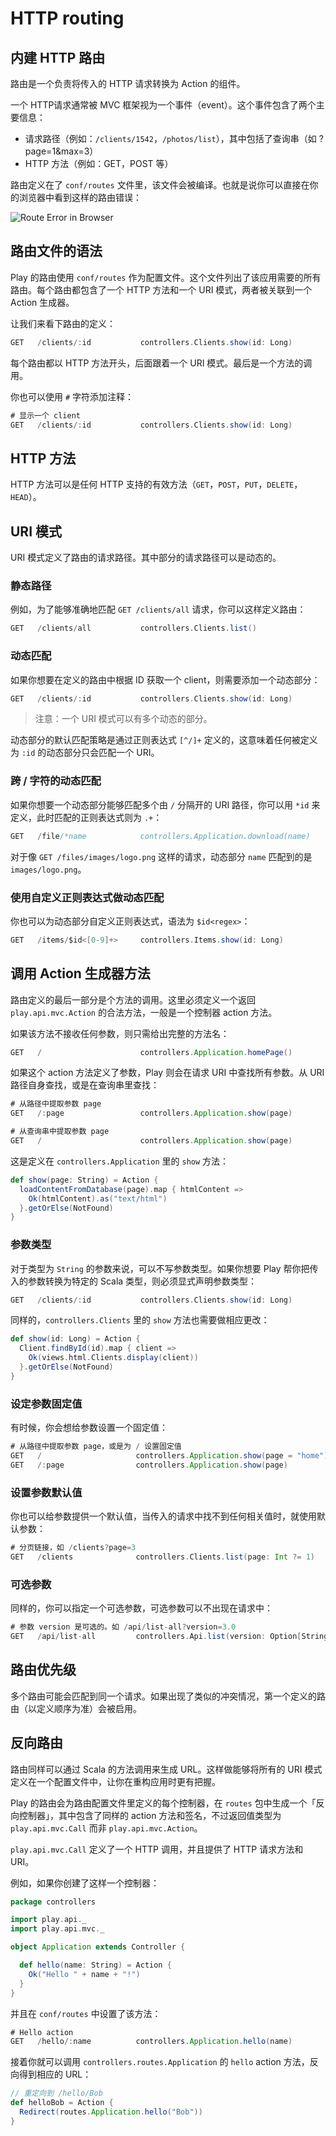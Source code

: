 # HTTP routing

## 内建 HTTP 路由

路由是一个负责将传入的 HTTP 请求转换为 Action 的组件。

一个 HTTP请求通常被 MVC 框架视为一个事件（event）。这个事件包含了两个主要信息：

* 请求路径（例如：`/clients/1542`，`/photos/list`），其中包括了查询串（如 ?page=1&max=3）
* HTTP 方法（例如：GET，POST 等）

路由定义在了 `conf/routes` 文件里，该文件会被编译。也就是说你可以直接在你的浏览器中看到这样的路由错误：

![Route Error in Browser](https://www.playframework.com/documentation/2.3.x/resources/manual/scalaGuide/main/http/images/routesError.png)

## 路由文件的语法

Play 的路由使用 `conf/routes` 作为配置文件。这个文件列出了该应用需要的所有路由。每个路由都包含了一个 HTTP 方法和一个 URI 模式，两者被关联到一个 Action 生成器。

让我们来看下路由的定义：

```scala
GET   /clients/:id           controllers.Clients.show(id: Long)
```

每个路由都以 HTTP 方法开头，后面跟着一个 URI 模式。最后是一个方法的调用。

你也可以使用 `#` 字符添加注释：

```scala
# 显示一个 client
GET   /clients/:id           controllers.Clients.show(id: Long)
```

## HTTP 方法

HTTP 方法可以是任何 HTTP 支持的有效方法（`GET`，`POST`，`PUT`，`DELETE`，`HEAD`）。

## URI 模式

URI 模式定义了路由的请求路径。其中部分的请求路径可以是动态的。

### 静态路径

例如，为了能够准确地匹配 `GET /clients/all` 请求，你可以这样定义路由：

```scala
GET   /clients/all           controllers.Clients.list()
```

### 动态匹配

如果你想要在定义的路由中根据 ID 获取一个 client，则需要添加一个动态部分：

```scala
GET   /clients/:id           controllers.Clients.show(id: Long)
```

> 注意：一个 URI 模式可以有多个动态的部分。

动态部分的默认匹配策略是通过正则表达式 `[^/]+` 定义的，这意味着任何被定义为 `:id` 的动态部分只会匹配一个 URI。

### 跨 / 字符的动态匹配

如果你想要一个动态部分能够匹配多个由 `/` 分隔开的 URI 路径，你可以用 `*id` 来定义，此时匹配的正则表达式则为 `.+`：

```scala
GET   /file/*name            controllers.Application.download(name)
```

对于像 `GET /files/images/logo.png` 这样的请求，动态部分 `name` 匹配到的是 `images/logo.png`。

### 使用自定义正则表达式做动态匹配

你也可以为动态部分自定义正则表达式，语法为 `$id<regex>`：

```scala
GET   /items/$id<[0-9]+>     controllers.Items.show(id: Long)
```

## 调用 Action 生成器方法

路由定义的最后一部分是个方法的调用。这里必须定义一个返回 `play.api.mvc.Action` 的合法方法，一般是一个控制器 action 方法。

如果该方法不接收任何参数，则只需给出完整的方法名：

```scala
GET   /                      controllers.Application.homePage()
```

如果这个 action 方法定义了参数，Play 则会在请求 URI 中查找所有参数。从 URI 路径自身查找，或是在查询串里查找：

```scala
# 从路径中提取参数 page
GET   /:page                 controllers.Application.show(page)
```

```scala
# 从查询串中提取参数 page
GET   /                      controllers.Application.show(page)
```

这是定义在 `controllers.Application` 里的 `show` 方法：

```scala
def show(page: String) = Action {
  loadContentFromDatabase(page).map { htmlContent =>
    Ok(htmlContent).as("text/html")
  }.getOrElse(NotFound)
}
```

### 参数类型

对于类型为 `String` 的参数来说，可以不写参数类型。如果你想要 Play 帮你把传入的参数转换为特定的 Scala 类型，则必须显式声明参数类型：

```scala
GET   /clients/:id           controllers.Clients.show(id: Long)
```

同样的，`controllers.Clients` 里的 `show` 方法也需要做相应更改：

```scala
def show(id: Long) = Action {
  Client.findById(id).map { client =>
    Ok(views.html.Clients.display(client))
  }.getOrElse(NotFound)
}
```

### 设定参数固定值

有时候，你会想给参数设置一个固定值：

```scala
# 从路径中提取参数 page，或是为 / 设置固定值
GET   /                     controllers.Application.show(page = "home")
GET   /:page                controllers.Application.show(page)
```

### 设置参数默认值

你也可以给参数提供一个默认值，当传入的请求中找不到任何相关值时，就使用默认参数：

```scala
# 分页链接，如 /clients?page=3
GET   /clients              controllers.Clients.list(page: Int ?= 1)
```

### 可选参数

同样的，你可以指定一个可选参数，可选参数可以不出现在请求中：

```scala
# 参数 version 是可选的。如 /api/list-all?version=3.0
GET   /api/list-all         controllers.Api.list(version: Option[String])
```

## 路由优先级

多个路由可能会匹配到同一个请求。如果出现了类似的冲突情况，第一个定义的路由（以定义顺序为准）会被启用。

## 反向路由

路由同样可以通过 Scala 的方法调用来生成 URL。这样做能够将所有的 URI 模式定义在一个配置文件中，让你在重构应用时更有把握。

Play 的路由会为路由配置文件里定义的每个控制器，在 `routes` 包中生成一个「反向控制器」，其中包含了同样的 action 方法和签名，不过返回值类型为 `play.api.mvc.Call` 而非 `play.api.mvc.Action`。

`play.api.mvc.Call` 定义了一个 HTTP 调用，并且提供了 HTTP 请求方法和 URI。

例如，如果你创建了这样一个控制器：

```scala
package controllers

import play.api._
import play.api.mvc._

object Application extends Controller {

  def hello(name: String) = Action {
    Ok("Hello " + name + "!")
  }
}
```

并且在 `conf/routes` 中设置了该方法：

```scala
# Hello action
GET   /hello/:name          controllers.Application.hello(name)
```

接着你就可以调用 `controllers.routes.Application` 的 `hello` action 方法，反向得到相应的 URL：

```scala
// 重定向到 /hello/Bob
def helloBob = Action {
  Redirect(routes.Application.hello("Bob"))
}
```
